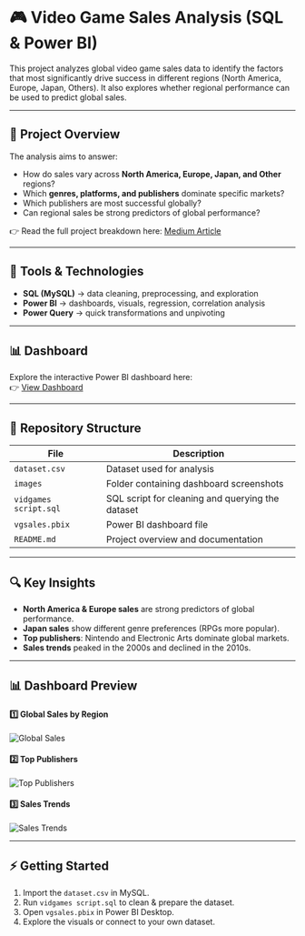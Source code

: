 
# 🎮 Video Game Sales Analysis (SQL & Power BI)

This project analyzes global video game sales data to identify the factors that most significantly drive success in different regions (North America, Europe, Japan, Others). It also explores whether regional performance can be used to predict global sales.

---

## 📖 Project Overview

The analysis aims to answer:

- How do sales vary across **North America, Europe, Japan, and Other** regions?
- Which **genres, platforms, and publishers** dominate specific markets?
- Which publishers are most successful globally?
- Can regional sales be strong predictors of global performance?

👉 Read the full project breakdown here: [Medium Article](https://obajimiaduraa.medium.com/video-games-sales-analysis-with-sql-and-power-bi-64ff1821ffa3)

---

## 🔧 Tools & Technologies

- **SQL (MySQL)** → data cleaning, preprocessing, and exploration  
- **Power BI** → dashboards, visuals, regression, correlation analysis  
- **Power Query** → quick transformations and unpivoting  

---

## 📊 Dashboard

Explore the interactive Power BI dashboard here:  
👉 [View Dashboard](https://app.powerbi.com/view?r=eyJrIjoiNjU2ZmI5MjUtODY4MC00MzY1LTgwYTctODJjNWMxN2ZkN2E1IiwidCI6ImE1ODNjYzNlLTRmNDgtNDM2Ni1hMTY1LWI5Mzk5YzM0ODY0MSJ9&pageName=0efad0ec5e2264003d74)

---

## 📂 Repository Structure

| File | Description |
|------|-------------|
| `dataset.csv` | Dataset used for analysis |
| `images` | Folder containing dashboard screenshots |
| `vidgames script.sql` | SQL script for cleaning and querying the dataset |
| `vgsales.pbix` | Power BI dashboard file |
| `README.md` | Project overview and documentation |

---

## 🔍 Key Insights

- **North America & Europe sales** are strong predictors of global performance.  
- **Japan sales** show different genre preferences (RPGs more popular).  
- **Top publishers**: Nintendo and Electronic Arts dominate global markets.  
- **Sales trends** peaked in the 2000s and declined in the 2010s.  

---

## 📊 Dashboard Preview

#### 1️⃣ Global Sales by Region
![Global Sales](image/page-1.png)

#### 2️⃣ Top Publishers
![Top Publishers](image/page-2.png)

#### 3️⃣ Sales Trends
![Sales Trends](image/page-3.png)

---

## ⚡ Getting Started
1. Import the `dataset.csv` in MySQL.
2. Run `vidgames script.sql` to clean & prepare the dataset.  
3. Open `vgsales.pbix` in Power BI Desktop.  
4. Explore the visuals or connect to your own dataset.


